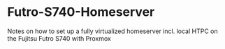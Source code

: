 # Futro-S740-Homeserver
Notes on how to set up a fully virtualized homeserver incl. local HTPC on the Fujitsu Futro S740 with Proxmox
